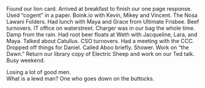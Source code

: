 Found our lion card. Arrived at breakfast to finish our one page response. Used “cogent” in a paper. Boink.io with Kevin, Mikey and Vincent. The Nosa Lawani Folders. Had lunch with Maya and Grace from Ultimate Frisbee. Beef turnovers. IT office on waterstreet. Charger was in our bag the whole time. Damp from the rain. Had root beer floats at Weth with Jacqueline, Lara, and Maya. Talked about Catullus. CSO turnovers. Had a meeting with the CCC. Dropped off things for Daniel. Called Aboo briefly. Shower. Work on “the Dawn.” Return our library copy of Electric Sheep and work on our Ted talk. Busy weekend.

Losing a lot of good men.  
What is a lewd man? One who goes down on the buttocks.
